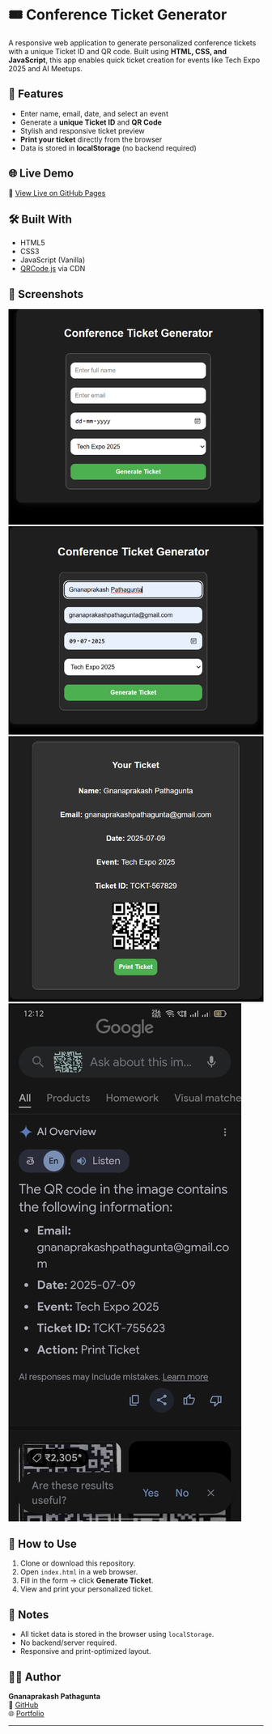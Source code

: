 # 🎟️ Conference Ticket Generator

A responsive web application to generate personalized conference tickets with a unique Ticket ID and QR code. Built using **HTML, CSS, and JavaScript**, this app enables quick ticket creation for events like Tech Expo 2025 and AI Meetups.

## 🚀 Features

- Enter name, email, date, and select an event
- Generate a **unique Ticket ID** and **QR Code**
- Stylish and responsive ticket preview
- **Print your ticket** directly from the browser
- Data is stored in **localStorage** (no backend required)

## 🌐 Live Demo

🔗 [View Live on GitHub Pages](https://prakash-123705.github.io/Conference-ticket-generator/)

## 🛠️ Built With

- HTML5
- CSS3
- JavaScript (Vanilla)
- [QRCode.js](https://github.com/davidshimjs/qrcodejs) via CDN

## 📸 Screenshots

![Form Interface](./o1.png)
![Ticket Preview](./o2.png)
![QR Code Display](./o3.png)
![Print Layout](./o4.jpg)

## 📂 How to Use

1. Clone or download this repository.
2. Open `index.html` in a web browser.
3. Fill in the form → click **Generate Ticket**.
4. View and print your personalized ticket.

## 📎 Notes

- All ticket data is stored in the browser using `localStorage`.
- No backend/server required.
- Responsive and print-optimized layout.

## 👨‍💻 Author

**Gnanaprakash Pathagunta**  
📎 [GitHub](https://github.com/Prakash-123705)  
🌐 [Portfolio](https://prakash-123705.github.io)

---

